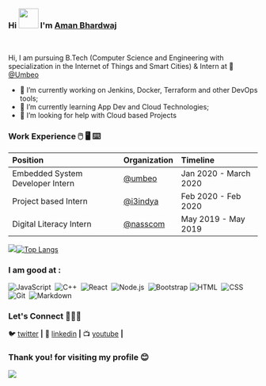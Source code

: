 ### Hi <img src="https://media.tenor.com/images/3b388fe03da271d2674faf85eb7c3fcd/tenor.gif" width=40 height=40 />   I'm [Aman Bhardwaj](https://www.linkedin.com/in/199amanbhardwaj/)

<br/>

Hi, I am pursuing B.Tech (Computer Science and Engineering with specialization in the Internet of Things and Smart Cities) & Intern at 💼 [@Umbeo](https://www.umbeo.com/)
<!--
**iaman877/iaman877** is a ✨ _special_ ✨ repository because its `README.md` (this file) appears on your GitHub profile.
Here are some ideas to get you started:
- 👯 I’m looking to collaborate on ...
- 💬 Ask me about ...
- 📫 How to reach me: ...
- 😄 Pronouns: ...
- ⚡ Fun fact: ...
### I :heart: GitHub :octocat:
![image](https://user-images.githubusercontent.com/49730521/99081341-a96c0080-25e8-11eb-88b8-a3953063f483.png)
![Most Used Languages](https://github-readme-stats.vercel.app/api/top-langs/?username=iaman877&layout=compact&theme=vision-friendly-dark)![Aman Bhardwaj's Github Stats](https://github-readme-stats.vercel.app/api?username=iaman877&theme=vision-friendly-dark)
###  I am good at :
<code><img width="40px" src="https://img.icons8.com/color/2x/c-plus-plus-logo.png" title="C++"/></code>
<code><img width="40px" src="https://img.icons8.com/color/2x/c-programming.png" title="C"/></code>
<code><img width="40px" src="https://img.icons8.com/color/2x/java-coffee-cup-logo.png" title="Java"/></code>
<code><img width="40px" src="https://img.icons8.com/color/48/000000/python.png" title="python"/></code>
<code><img width="40px" src="https://img.icons8.com/color/2x/linux.png" title="Linux"/></code>
-->

- 🔭 I’m currently working on Jenkins, Docker, Terraform and other DevOps tools;
- 🌱 I’m currently learning App Dev and Cloud Technologies;
- 🤔 I’m looking for help with  Cloud based Projects


### Work Experience :computer_mouse: :desktop_computer: :keyboard:
| Position | Organization | Timeline |
| :- | :- | :- |
|Embedded System Developer Intern  | [@umbeo](https://www.umbeo.com/) | Jan 2020 - March 2020 |
| Project based Intern | [@i3indya](http://www.i3indyatechnologies.com/index.html?t=) |Feb 2020 - Feb 2020 |
| Digital Literacy Intern  | [@nasscom](https://nasscomfoundation.org/) | May 2019 - May 2019 |

<img src = "https://github-readme-stats.vercel.app/api?username=iaman877&&show_icons=true&theme=radical">[![Top Langs](https://github-readme-stats.vercel.app/api/top-langs/?username=iaman877&layout=compact&theme=merko)](https://github.com/anuraghazra/github-readme-stats)


###  I am good at :
![JavaScript](https://img.shields.io/badge/-JavaScript-05122A?style=flat&logo=javascript)&nbsp;
![C++](https://img.shields.io/badge/-C++-05122A?style=flat&logo=C%2B%2B&logoColor=00599C)&nbsp;
![React](https://img.shields.io/badge/-React-05122A?style=flat&logo=react)&nbsp;
![Node.js](https://img.shields.io/badge/-Node.js-05122A?style=flat&logo=node.js)&nbsp;
![Bootstrap](https://img.shields.io/badge/-Bootstrap-05122A?style=flat&logo=bootstrap&logoColor=563D7C)
![HTML](https://img.shields.io/badge/-HTML-05122A?style=flat&logo=HTML5)&nbsp;
![CSS](https://img.shields.io/badge/-CSS-05122A?style=flat&logo=CSS3&logoColor=1572B6)&nbsp;
![Git](https://img.shields.io/badge/-Git-05122A?style=flat&logo=git)&nbsp;
![Markdown](https://img.shields.io/badge/-Markdown-05122A?style=flat&logo=markdown)

###  Let's Connect :people_holding_hands:

🐦 [twitter][twitter] **|** 
👔 [linkedin][linkedin] **|**
📺 [youtube][youtube] **|** 

[twitter]: https://twitter.com/iaman877
[youtube]: https://www.youtube.com/channel/UCONxL5RPk3USmbyun01W6TA?view_as=subscriber
[linkedin]: https://www.linkedin.com/in/199amanbhardwaj/
[youtube]: https://www.youtube.com/channel/UCONxL5RPk3USmbyun01W6TA?view_as=subscriber

### Thank you! for visiting my profile :blush:
 <a href="https://github.com/iaman877/github-profile-views-counter">
    <img src="https://komarev.com/ghpvc/?username=iaman877">
</a>

